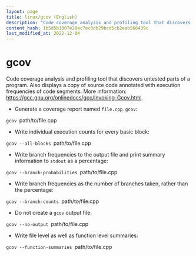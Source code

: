 ```yaml
---
layout: page
title: linux/gcov (English)
description: "Code coverage analysis and profiling tool that discovers untested parts of a program."
content_hash: 1b5d5b1007e20ac7ec0db29bcd5cb2eab566439c
last_modified_at: 2022-12-04
---
```

# gcov

Code coverage analysis and profiling tool that discovers untested parts of a program.
Also displays a copy of source code annotated with execution frequencies of code segments.
More information: <https://gcc.gnu.org/onlinedocs/gcc/Invoking-Gcov.html>.

- Generate a coverage report named `file.cpp.gcov`:

`gcov `<span class="tldr-var badge badge-pill bg-dark-lm bg-white-dm text-white-lm text-dark-dm font-weight-bold">path/to/file.cpp</span>

- Write individual execution counts for every basic block:

`gcov --all-blocks `<span class="tldr-var badge badge-pill bg-dark-lm bg-white-dm text-white-lm text-dark-dm font-weight-bold">path/to/file.cpp</span>

- Write branch frequencies to the output file and print summary information to `stdout` as a percentage:

`gcov --branch-probabilities `<span class="tldr-var badge badge-pill bg-dark-lm bg-white-dm text-white-lm text-dark-dm font-weight-bold">path/to/file.cpp</span>

- Write branch frequencies as the number of branches taken, rather than the percentage:

`gcov --branch-counts `<span class="tldr-var badge badge-pill bg-dark-lm bg-white-dm text-white-lm text-dark-dm font-weight-bold">path/to/file.cpp</span>

- Do not create a `gcov` output file:

`gcov --no-output `<span class="tldr-var badge badge-pill bg-dark-lm bg-white-dm text-white-lm text-dark-dm font-weight-bold">path/to/file.cpp</span>

- Write file level as well as function level summaries:

`gcov --function-summaries `<span class="tldr-var badge badge-pill bg-dark-lm bg-white-dm text-white-lm text-dark-dm font-weight-bold">path/to/file.cpp</span>
